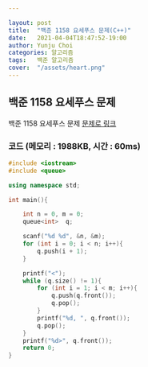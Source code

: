 ```yaml
---

layout: post
title:  "백준 1158 요세푸스 문제(C++)"
date:   2021-04-04T18:47:52-19:00
author: Yunju Choi
categories: 알고리즘
tags:	백준 알고리즘
cover:  "/assets/heart.png"
---
```


## 백준 1158 요세푸스 문제

백준 1158 요세푸스 문제 [문제로 링크][링크]



### 코드 (메모리 : 1988KB, 시간 : 60ms)

```c++
#include <iostream>
#include <queue>

using namespace std;

int main(){

	int n = 0, m = 0;
	queue<int>	q;

	scanf("%d %d", &n, &m);
	for (int i = 0; i < n; i++){
		q.push(i + 1);
	}

	printf("<");
	while (q.size() != 1){
		for (int i = 1; i < m; i++){
			q.push(q.front());
			q.pop();
		}
		printf("%d, ", q.front());
		q.pop();
	}
	printf("%d>", q.front());
	return 0;
}
```



[링크]: https://www.acmicpc.net/problem/1158

